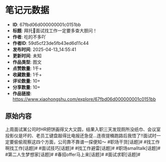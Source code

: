 # 笔记元数据

- **ID**: 67fbd06d000000001c0151bb
- **标题**: 拜托🙏面试找工作一定要多查大胆问！
- **作者**: 吃的不多吖
- **作者ID**: 59d5cf23de5fb43ed6d11c44
- **发布时间**: 2025-04-13_14:55:41
- **更新时间**: 未知
- **作品类型**: 图文
- **点赞数量**: 1千+
- **收藏数量**: 1千+
- **评论数量**: 10+
- **分享数量**: 10+
- **作品链接**: https://www.xiaohongshu.com/explore/67fbd06d000000001c0151bb

## 原始内容

上周面试某公司时HR把饼画得又大又圆，结果入职三天发现厕所没纸巾、会议室投影仪是坏的、老员工键盘敲得比电报还急促…连夜提桶跑路后我悟了‼️面试时一定要偷偷观察这四个方面，公司靠不靠谱一探便知～
#职场干货[话题]# #找工作啊找工作[话题]# #面试技巧[话题]# #找工作避雷[话题]# #职场smalltalk[话题]# #第二人生梦想家[话题]# #春招offer马上来[话题]# #面试求职[话题]#
